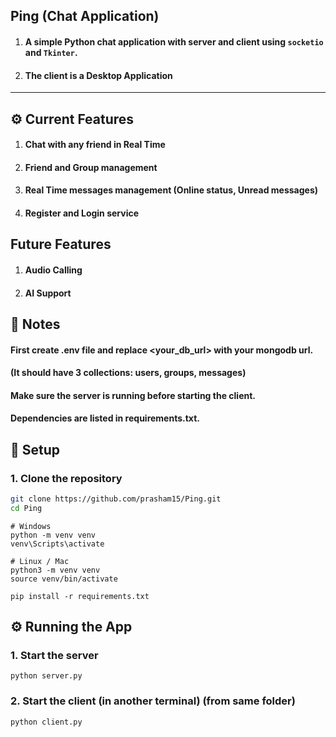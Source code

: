 ## Ping (Chat Application)

1. #### A simple Python chat application with **server** and **client** using `socketio` and `Tkinter`.
2. #### The client is a Desktop Application
---

## ⚙️ Current Features

1. #### Chat with any friend in Real Time
2. #### Friend and Group management
3. #### Real Time messages management (Online status, Unread messages)
4. #### Register and Login service

## Future Features

1. #### Audio Calling
2. #### AI Support



## 📜 Notes

#### First create .env file and replace <your_db_url> with your mongodb url.
#### (It should have 3 collections: users, groups, messages)
#### Make sure the server is running before starting the client.
#### Dependencies are listed in requirements.txt.


## 🚀 Setup

### 1. Clone the repository
```bash
git clone https://github.com/prasham15/Ping.git
cd Ping
```

```cmd/bash
# Windows
python -m venv venv
venv\Scripts\activate

# Linux / Mac
python3 -m venv venv
source venv/bin/activate
```

```
pip install -r requirements.txt
```

## ⚙️ Running the App

### 1. Start the server
```
python server.py
```
### 2. Start the client (in another terminal) (from same folder)
```
python client.py
```
